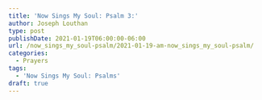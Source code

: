 ```yaml
---
title: 'Now Sings My Soul: Psalm 3:'
author: Joseph Louthan
type: post
publishDate: 2021-01-19T06:00:00-06:00
url: /now_sings_my_soul-psalm/2021-01-19-am-now_sings_my_soul-psalm/
categories:
  - Prayers
tags:
  - 'Now Sings My Soul: Psalms'
draft: true
---
```

<pre>
<div style="font-variant: small-caps;">

</div>

</pre>

